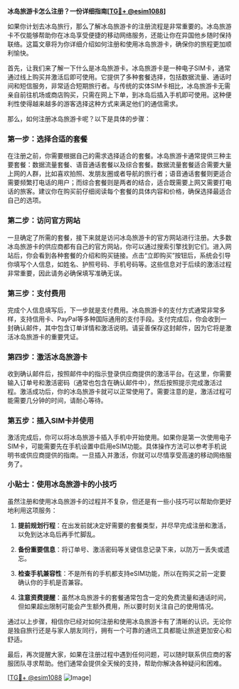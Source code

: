 **冰岛旅游卡怎么注册？一份详细指南[[TG💪+ @esim1088](https://t.me/s/esim1088)]**

如果你计划去冰岛旅行，那么了解冰岛旅游卡的注册流程是非常重要的。冰岛旅游卡不仅能够帮助你在冰岛享受便捷的移动网络服务，还能让你在异国他乡随时保持联络。这篇文章将为你详细介绍如何注册和使用冰岛旅游卡，确保你的旅程更加顺利愉快。

首先，让我们来了解一下什么是冰岛旅游卡。冰岛旅游卡是一种电子SIM卡，通常通过线上购买并激活后即可使用。它提供了多种套餐选择，包括数据流量、通话时间和短信服务，非常适合短期旅行者。与传统的实体SIM卡相比，冰岛旅游卡无需亲自前往机场或商店购买，只需在网上下单，到冰岛后插入手机即可使用。这种便利性使得越来越多的游客选择这种方式来满足他们的通信需求。

那么，如何注册冰岛旅游卡呢？以下是具体的步骤：

### 第一步：选择合适的套餐

在注册之前，你需要根据自己的需求选择适合的套餐。冰岛旅游卡通常提供三种主要套餐：数据流量套餐、语音通话套餐以及综合套餐。数据流量套餐适合需要大量上网的人群，比如喜欢拍照、发朋友圈或者导航的旅行者；语音通话套餐则更适合需要频繁打电话的用户；而综合套餐则是两者的结合，适合既需要上网又需要打电话的旅客。建议你在购买前仔细阅读每个套餐的具体内容和价格，确保选择最适合自己的选项。

### 第二步：访问官方网站

一旦确定了所需的套餐，接下来就是访问冰岛旅游卡的官方网站进行注册。大多数冰岛旅游卡的供应商都有自己的官方网站，你可以通过搜索引擎找到它们。进入网站后，你会看到各种套餐的介绍和购买链接。点击“立即购买”按钮后，系统会引导你填写个人信息，如姓名、护照号码、手机号码等。这些信息对于后续的激活过程非常重要，因此请务必确保填写准确无误。

### 第三步：支付费用

完成个人信息填写后，下一步就是支付费用。冰岛旅游卡的支付方式通常非常多样，支持信用卡、PayPal等多种国际通用的支付手段。支付完成后，你会收到一封确认邮件，其中包含订单详情和激活说明。请妥善保存这封邮件，因为它将是激活冰岛旅游卡的重要凭证。

### 第四步：激活冰岛旅游卡

收到确认邮件后，按照邮件中的指示登录供应商提供的激活平台。在这里，你需要输入订单号和激活密码（通常也包含在确认邮件中），然后按照提示完成激活过程。激活成功后，你的冰岛旅游卡就可以正常使用了。需要注意的是，激活过程可能需要几分钟的时间，请耐心等待。

### 第五步：插入SIM卡并使用

激活完成后，你可以将冰岛旅游卡插入手机中开始使用。如果你是第一次使用电子SIM卡，可能需要先在手机设置中启用eSIM功能。具体操作方法可以参考手机说明书或供应商提供的指南。一旦插入并激活，你就可以尽情享受高速的移动网络服务了。

### 小贴士：使用冰岛旅游卡的小技巧

虽然注册和使用冰岛旅游卡的过程并不复杂，但还是有一些小技巧可以帮助你更好地利用这项服务：

1. **提前规划行程**：在出发前就决定好需要的套餐类型，并尽早完成注册和激活，以免到达冰岛后再手忙脚乱。
   
2. **备份重要信息**：将订单号、激活密码等关键信息记录下来，以防万一丢失或遗忘。

3. **检查手机兼容性**：不是所有的手机都支持eSIM功能，所以在购买之前一定要确认你的手机是否兼容。

4. **注意资费提醒**：虽然冰岛旅游卡的套餐通常包含一定的免费流量和通话时间，但如果超出限制可能会产生额外费用，所以要时刻关注自己的使用情况。

通过以上步骤，相信你已经对如何注册和使用冰岛旅游卡有了清晰的认识。无论你是独自旅行还是与家人朋友同行，拥有一个可靠的通讯工具都能让旅途更加安心和舒适。

最后，再次提醒大家，如果在注册过程中遇到任何问题，可以随时联系供应商的客服团队寻求帮助。他们通常会提供全天候的支持，帮助你解决各种疑问和困难。

[[TG💪+ @esim1088](https://t.me/s/esim1088) ![Image](https://i.postimg.cc/4NQfJmqS/Snipaste-2025-05-13-00-14-12.png)]